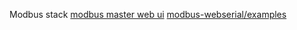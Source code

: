 Modbus stack
[modbus master web ui](https://anttikotajarvi.github.io/modbus-webui/)
[modbus-webserial/examples](https://anttikotajarvi.github.io/modbus-webserial/examples/)
